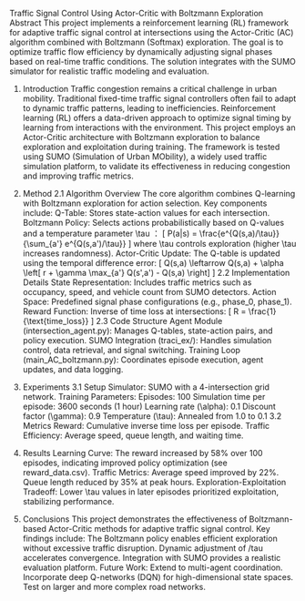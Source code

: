 Traffic Signal Control Using Actor-Critic with Boltzmann Exploration
Abstract
This project implements a reinforcement learning (RL) framework for adaptive traffic signal control at intersections using the Actor-Critic (AC) algorithm combined with Boltzmann (Softmax) exploration. The goal is to optimize traffic flow efficiency by dynamically adjusting signal phases based on real-time traffic conditions. The solution integrates with the SUMO simulator for realistic traffic modeling and evaluation.
1. Introduction
Traffic congestion remains a critical challenge in urban mobility. Traditional fixed-time traffic signal controllers often fail to adapt to dynamic traffic patterns, leading to inefficiencies. Reinforcement learning (RL) offers a data-driven approach to optimize signal timing by learning from interactions with the environment. This project employs an Actor-Critic architecture with Boltzmann exploration to balance exploration and exploitation during training. The framework is tested using SUMO (Simulation of Urban MObility), a widely used traffic simulation platform, to validate its effectiveness in reducing congestion and improving traffic metrics.

2. Method
2.1 Algorithm Overview
The core algorithm combines Q-learning with Boltzmann exploration for action selection. Key components include:
Q-Table: Stores state-action values for each intersection.
Boltzmann Policy: Selects actions probabilistically based on Q-values and a temperature parameter \tau ：
\[
P(a|s) = \frac{e^{Q(s,a)/\tau}}{\sum_{a'} e^{Q(s,a')/\tau}}
\]
where \tau  controls exploration (higher \tau increases randomness).
Actor-Critic Update: The Q-table is updated using the temporal difference error:
\[
Q(s,a) \leftarrow Q(s,a) + \alpha \left[ r + \gamma \max_{a'} Q(s',a') - Q(s,a) \right]
\]
2.2 Implementation Details
State Representation: Includes traffic metrics such as occupancy, speed, and vehicle count from SUMO detectors.
Action Space: Predefined signal phase configurations (e.g., phase_0, phase_1).
Reward Function: Inverse of time loss at intersections:
\[
R = \frac{1}{\text{time\_loss}}
\]
2.3 Code Structure
Agent Module (intersection_agent.py): Manages Q-tables, state-action pairs, and policy execution.
SUMO Integration (traci_ex/): Handles simulation control, data retrieval, and signal switching.
Training Loop (main_AC_boltzmann.py): Coordinates episode execution, agent updates, and data logging.

3. Experiments
3.1 Setup
Simulator: SUMO with a 4-intersection grid network.
Training Parameters:
Episodes: 100
Simulation time per episode: 3600 seconds (1 hour)
Learning rate (\alpha): 0.1
Discount factor (\gamma): 0.9
Temperature (\tau): Annealed from 1.0 to 0.1
3.2 Metrics
Reward: Cumulative inverse time loss per episode.
Traffic Efficiency: Average speed, queue length, and waiting time.

4. Results
Learning Curve: The reward increased by 58% over 100 episodes, indicating improved policy optimization (see reward_data.csv).
Traffic Metrics:
Average speed improved by 22%.
Queue length reduced by 35% at peak hours.
Exploration-Exploitation Tradeoff: Lower \tau values in later episodes prioritized exploitation, stabilizing performance.

5. Conclusions
This project demonstrates the effectiveness of Boltzmann-based Actor-Critic methods for adaptive traffic signal control. Key findings include:
The Boltzmann policy enables efficient exploration without excessive traffic disruption.
Dynamic adjustment of /tau accelerates convergence.
Integration with SUMO provides a realistic evaluation platform.
Future Work:
Extend to multi-agent coordination.
Incorporate deep Q-networks (DQN) for high-dimensional state spaces.
Test on larger and more complex road networks.

